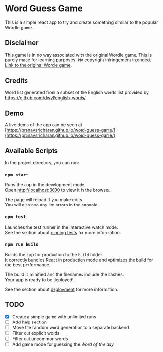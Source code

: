 # Word Guess Game
This is a simple react app to try and create something similar to the popular Wordle game.

## Disclaimer
This game is in no way associated with the original Wordle game. This is purely made for learning purposes. No copyright infringement intended. [Link to the original Wordle game](https://www.powerlanguage.co.uk/wordle/). 

## Credits
Word list generated from a subset of the English words list provided by https://github.com/dwyl/english-words/

## Demo
A live demo of the app can be seen at [https://pranavsricharan.github.io/word-guess-game/](https://pranavsricharan.github.io/word-guess-game/)

## Available Scripts

In the project directory, you can run:

### `npm start`

Runs the app in the development mode.\
Open [http://localhost:3000](http://localhost:3000) to view it in the browser.

The page will reload if you make edits.\
You will also see any lint errors in the console.

### `npm test`

Launches the test runner in the interactive watch mode.\
See the section about [running tests](https://facebook.github.io/create-react-app/docs/running-tests) for more information.

### `npm run build`

Builds the app for production to the `build` folder.\
It correctly bundles React in production mode and optimizes the build for the best performance.

The build is minified and the filenames include the hashes.\
Your app is ready to be deployed!

See the section about [deployment](https://facebook.github.io/create-react-app/docs/deployment) for more information.

## TODO
- [x] Create a simple game with unlimited runs
- [ ] Add help section
- [ ] Move the random word generation to a separate backend
- [ ] Filter out explicit words
- [ ] Filter out uncommon words
- [ ] Add game mode for guessing the _Word of the day_